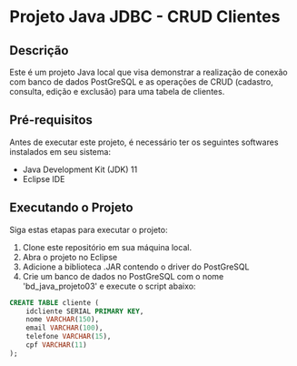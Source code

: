 # Projeto Java JDBC - CRUD Clientes

## Descrição
Este é um projeto Java local que visa demonstrar a realização de conexão com banco de dados PostGreSQL e as operações de CRUD (cadastro, consulta, edição e exclusão) para uma tabela de clientes.

## Pré-requisitos
Antes de executar este projeto, é necessário ter os seguintes softwares instalados em seu sistema:

- Java Development Kit (JDK) 11
- Eclipse IDE

## Executando o Projeto
Siga estas etapas para executar o projeto:
1. Clone este repositório em sua máquina local.
2. Abra o projeto no Eclipse
3. Adicione a biblioteca .JAR contendo o driver do PostGreSQL
4. Crie um banco de dados no PostGreSQL com o nome 'bd_java_projeto03' e execute o script abaixo:

```sql
CREATE TABLE cliente (
    idcliente SERIAL PRIMARY KEY,
    nome VARCHAR(150),
    email VARCHAR(100),
    telefone VARCHAR(15),
	cpf VARCHAR(11)
);

